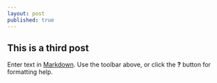 ```yaml
---
layout: post
published: true
---
```




## This is a third post

Enter text in [Markdown](http://daringfireball.net/projects/markdown/). Use the toolbar above, or click the **?** button for formatting help.
